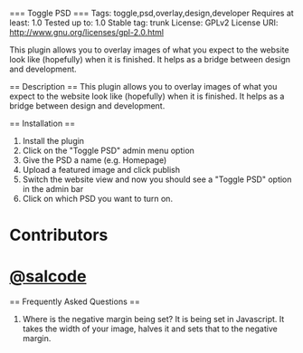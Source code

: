 === Toggle PSD ===
Tags: toggle,psd,overlay,design,developer
Requires at least: 1.0
Tested up to: 1.0
Stable tag: trunk
License: GPLv2
License URI: http://www.gnu.org/licenses/gpl-2.0.html

This plugin allows you to overlay images of what you expect to the website look like (hopefully) when it is finished. It helps as a bridge between design and development.

== Description ==
This plugin allows you to overlay images of what you expect to the website look like (hopefully) when it is finished. It helps as a bridge between design and development.

== Installation ==
1. Install the plugin
2. Click on the \"Toggle PSD\" admin menu option
3. Give the PSD a name (e.g. Homepage)
4. Upload a featured image and click publish
5. Switch the website view and now you should see a \"Toggle PSD\" option in the admin bar
6. Click on which PSD you want to turn on.

Contributors
==================================
[@salcode](https://github.com/salcode)
==================================

== Frequently Asked Questions ==
1. Where is the negative margin being set? It is being set in Javascript. It takes the width of your image, halves it and sets that to the negative margin.
